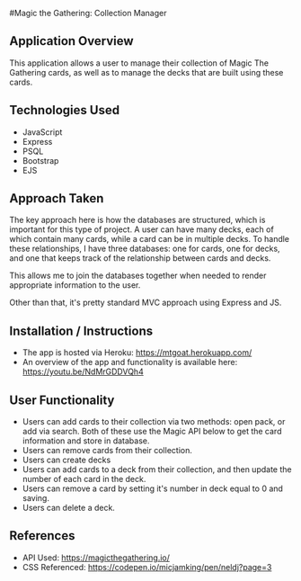 #Magic the Gathering: Collection Manager

## Application Overview
This application allows a user to manage their collection of Magic The Gathering cards, as well as to manage the decks that are built using these cards.  

## Technologies Used
- JavaScript
- Express
- PSQL
- Bootstrap
- EJS

## Approach Taken
The key approach here is how the databases are structured, which is important for this type of project.  A user can have many decks, each of which contain many cards, while a card can be in multiple decks.  To handle these relationships, I have three databases: one for cards, one for decks, and one that keeps track of the relationship between cards and decks.  

This allows me to join the databases together when needed to render appropriate information to the user.

Other than that, it's pretty standard MVC approach using Express and JS.

## Installation / Instructions
- The app is hosted via Heroku: https://mtgoat.herokuapp.com/
- An overview of the app and functionality is available here: https://youtu.be/NdMrGDDVQh4

## User Functionality
- Users can add cards to their collection via two methods: open pack, or add via search.  Both of these use the Magic API below to get the card information and store in database.
- Users can remove cards from their collection.
- Users can create decks
- Users can add cards to a deck from their collection, and then update the number of each card in the deck.
- Users can remove a card by setting it's number in deck equal to 0 and saving.
- Users can delete a deck.

## References
- API Used: https://magicthegathering.io/
- CSS Referenced: https://codepen.io/micjamking/pen/neldj?page=3
